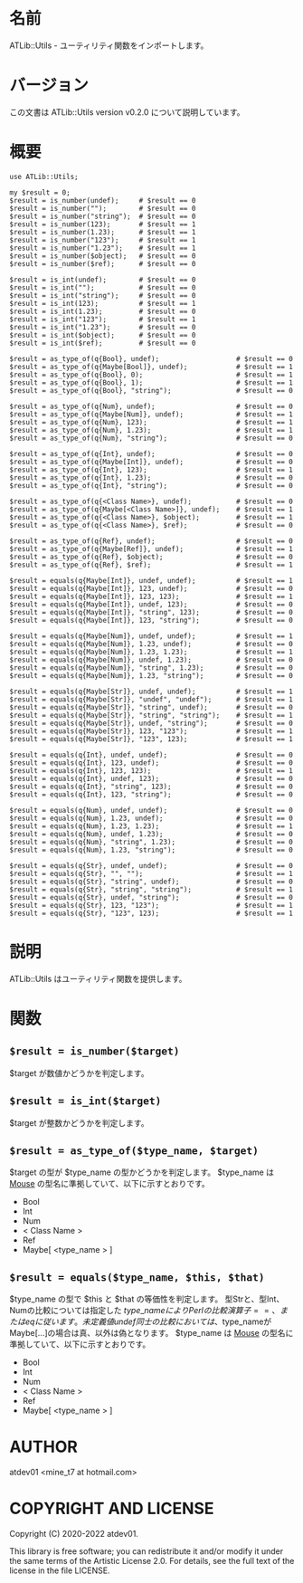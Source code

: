 # 名前

ATLib::Utils - ユーティリティ関数をインポートします。

# バージョン

この文書は ATLib::Utils version v0.2.0 について説明しています。

# 概要

    use ATLib::Utils;

    my $result = 0;
    $result = is_number(undef);     # $result == 0
    $result = is_number("");        # $result == 0
    $result = is_number("string");  # $result == 0
    $result = is_number(123);       # $result == 1
    $result = is_number(1.23);      # $result == 1
    $result = is_number("123");     # $result == 1
    $result = is_number("1.23");    # $result == 1
    $result = is_number($object);   # $result == 0
    $result = is_number($ref);      # $result == 0

    $result = is_int(undef);        # $result == 0
    $result = is_int("");           # $result == 0
    $result = is_int("string");     # $result == 0
    $result = is_int(123);          # $result == 1
    $result = is_int(1.23);         # $result == 0
    $result = is_int("123");        # $result == 1
    $result = is_int("1.23");       # $result == 0
    $result = is_int($object);      # $result == 0
    $result = is_int($ref);         # $result == 0

    $result = as_type_of(q{Bool}, undef);                   # $result == 0
    $result = as_type_of(q{Maybe[Bool]}, undef);            # $result == 1
    $result = as_type_of(q{Bool}, 0);                       # $result == 1
    $result = as_type_of(q{Bool}, 1);                       # $result == 1
    $result = as_type_of(q{Bool}, "string");                # $result == 0

    $result = as_type_of(q{Num}, undef);                    # $result == 0
    $result = as_type_of(q{Maybe[Num]}, undef);             # $result == 1
    $result = as_type_of(q{Num}, 123);                      # $result == 1
    $result = as_type_of(q{Num}, 1.23);                     # $result == 1
    $result = as_type_of(q{Num}, "string");                 # $result == 0

    $result = as_type_of(q{Int}, undef);                    # $result == 0
    $result = as_type_of(q{Maybe[Int]}, undef);             # $result == 0
    $result = as_type_of(q{Int}, 123);                      # $result == 1
    $result = as_type_of(q{Int}, 1.23);                     # $result == 0
    $result = as_type_of(q{Int}, "string");                 # $result == 0

    $result = as_type_of(q{<Class Name>}, undef);           # $result == 0
    $result = as_type_of(q{Maybe[<Class Name>]}, undef);    # $result == 1
    $result = as_type_of(q{<Class Name>}, $object);         # $result == 1
    $result = as_type_of(q{<Class Name>}, $ref);            # $result == 0

    $result = as_type_of(q{Ref}, undef);                    # $result == 0
    $result = as_type_of(q{Maybe[Ref]}, undef);             # $result == 1
    $result = as_type_of(q{Ref}, $object);                  # $result == 0
    $result = as_type_of(q{Ref}, $ref);                     # $result == 1

    $result = equals(q{Maybe[Int]}, undef, undef);          # $result == 1
    $result = equals(q{Maybe[Int]}, 123, undef);            # $result == 0
    $result = equals(q{Maybe[Int]}, 123, 123);              # $result == 1
    $result = equals(q{Maybe[Int]}, undef, 123);            # $result == 0
    $result = equals(q{Maybe[Int]}, "string", 123);         # $result == 0
    $result = equals(q{Maybe[Int]}, 123, "string");         # $result == 0

    $result = equals(q{Maybe[Num]}, undef, undef);          # $result == 1
    $result = equals(q{Maybe[Num]}, 1.23, undef);           # $result == 0
    $result = equals(q{Maybe[Num]}, 1.23, 1.23);            # $result == 1
    $result = equals(q{Maybe[Num]}, undef, 1.23);           # $result == 0
    $result = equals(q{Maybe[Num]}, "string", 1.23);        # $result == 0
    $result = equals(q{Maybe[Num]}, 1.23, "string");        # $result == 0

    $result = equals(q{Maybe[Str]}, undef, undef);          # $result == 1
    $result = equals(q{Maybe[Str]}, "undef", "undef");      # $result == 1
    $result = equals(q{Maybe[Str]}, "string", undef);       # $result == 0
    $result = equals(q{Maybe[Str]}, "string", "string");    # $result == 1
    $result = equals(q{Maybe[Str]}, undef, "string");       # $result == 0
    $result = equals(q{Maybe[Str]}, 123, "123");            # $result == 1
    $result = equals(q{Maybe[Str]}, "123", 123);            # $result == 1

    $result = equals(q{Int}, undef, undef);                 # $result == 0
    $result = equals(q{Int}, 123, undef);                   # $result == 0
    $result = equals(q{Int}, 123, 123);                     # $result == 1
    $result = equals(q{Int}, undef, 123);                   # $result == 0
    $result = equals(q{Int}, "string", 123);                # $result == 0
    $result = equals(q{Int}, 123, "string");                # $result == 0

    $result = equals(q{Num}, undef, undef);                 # $result == 0
    $result = equals(q{Num}, 1.23, undef);                  # $result == 0
    $result = equals(q{Num}, 1.23, 1.23);                   # $result == 1
    $result = equals(q{Num}, undef, 1.23);                  # $result == 0
    $result = equals(q{Num}, "string", 1.23);               # $result == 0
    $result = equals(q{Num}, 1.23, "string");               # $result == 0

    $result = equals(q{Str}, undef, undef);                 # $result == 0
    $result = equals(q{Str}, "", "");                       # $result == 1
    $result = equals(q{Str}, "string", undef);              # $result == 0
    $result = equals(q{Str}, "string", "string");           # $result == 1
    $result = equals(q{Str}, undef, "string");              # $result == 0
    $result = equals(q{Str}, 123, "123");                   # $result == 1
    $result = equals(q{Str}, "123", 123);                   # $result == 1

# 説明

ATLib::Utils はユーティリティ関数を提供します。

# 関数

## `$result = is_number($target)`

$target が数値かどうかを判定します。

## `$result = is_int($target)`

$target が整数かどうかを判定します。

## `$result = as_type_of($type_name, $target)`

$target の型が $type\_name の型かどうかを判定します。
$type\_name は [Mouse](https://metacpan.org/pod/Mouse) の型名に準拠していて、以下に示すとおりです。

- Bool
- Int
- Num
- < Class Name >
- Ref
- Maybe\[ &lt;type\_name > \]

## `$result = equals($type_name, $this, $that)`

$type\_name の型で $this と $that の等価性を判定します。
型Strと、型Int、Numの比較については指定した $type\_name により
Perlの比較演算子==、またはeqに従います。
未定義値 undef 同士の比較においては、$type\_nameがMaybe\[...\]の場合は真、以外は偽となります。
$type\_name は [Mouse](https://metacpan.org/pod/Mouse) の型名に準拠していて、以下に示すとおりです。

- Bool
- Int
- Num
- < Class Name >
- Ref
- Maybe\[ &lt;type\_name > \]

# AUTHOR

atdev01 &lt;mine\_t7 at hotmail.com>

# COPYRIGHT AND LICENSE

Copyright (C) 2020-2022 atdev01.

This library is free software; you can redistribute it and/or modify
it under the same terms of the Artistic License 2.0. For details,
see the full text of the license in the file LICENSE.
